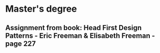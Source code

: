 # Master's degree 

## Assignment from book: Head First Design Patterns - Eric Freeman & Elisabeth Freeman - page 227

